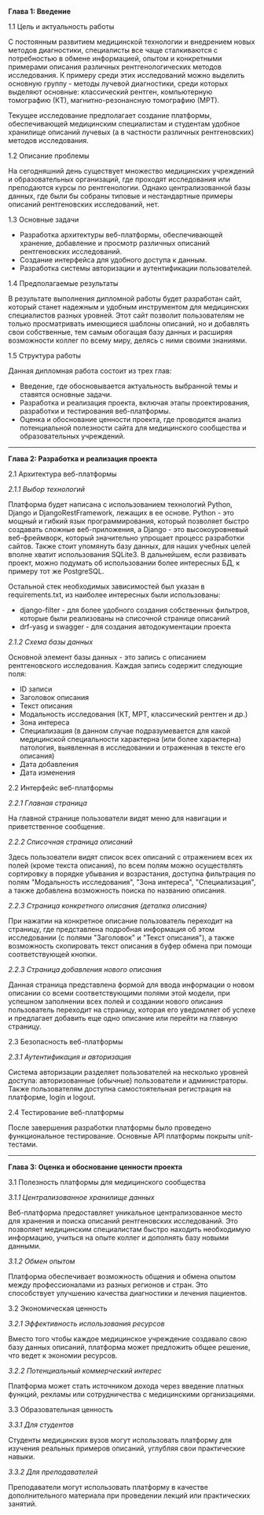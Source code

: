 **Глава 1: Введение**

1.1 Цель и актуальность работы

С постоянным развитием медицинской технологии и внедрением новых методов диагностики, специалисты все чаще сталкиваются с потребностью в обмене информацией, опытом и конкретными примерами описания различных рентгенологических методов исследования. К примеру среди этих исследований можно выделить основную группу - методы лучевой диагностики, среди которых выделяют основные: классический рентген, компьютерную томографию (КТ), магнитно-резонансную томографию (МРТ).

Текущее исследование предполагает создание платформы, обеспечивающей медицинским специалистам и студентам удобное хранилище описаний лучевых (а в частности различных рентгеновских) методов исследования.

1.2 Описание проблемы

На сегодняшний день существует множество медицинских учреждений и образовательных организаций, где проходят исследования или преподаются курсы по рентгенологии. Однако централизованной базы данных, где были бы собраны типовые и нестандартные примеры описаний рентгеновских исследований, нет.

1.3 Основные задачи

- Разработка архитектуры веб-платформы, обеспечивающей хранение, добавление и просмотр различных описаний рентгеновских исследований.
- Создание интерфейса для удобного доступа к данным.
- Разработка системы авторизации и аутентификации пользователей.

1.4 Предполагаемые результаты

В результате выполнения дипломной работы будет разработан сайт, который станет надежным и удобным инструментом для медицинских специалистов разных уровней. Этот сайт позволит пользователям не только просматривать имеющиеся шаблоны описаний, но и добавлять свои собственные, тем самым обогащая базу данных и расширяя возможности коллег по всему миру, делясь с ними своими знаниями.

1.5 Структура работы

Данная дипломная работа состоит из трех глав:

- Введение, где обосновывается актуальность выбранной темы и ставятся основные задачи.
- Разработка и реализация проекта, включая этапы проектирования, разработки и тестирования веб-платформы.
- Оценка и обоснование ценности проекта, где проводится анализ потенциальной полезности сайта для медицинского сообщества и образовательных учреждений.

---

**Глава 2: Разработка и реализация проекта**

2.1 Архитектура веб-платформы

*2.1.1 Выбор технологий*

Платформа будет написана с использованием технологий Python, Django и DjangoRestFramework, лежащих в ее основе. Python - это мощный и гибкий язык программирования, который позволяет быстро создавать сложные веб-приложения, а Django - это высокоуровневый веб-фреймворк, который значительно упрощает процесс разработки сайтов. Также стоит упомянуть базу данных, для наших учебных целей вполне хватит использования SQLite3. В дальнейшем, если развивать проект, можно подумать об использовании более интересных БД, к примеру тот же PostgreSQL.

Остальной стек необходимых зависимостей был указан в requirements.txt, из наиболее интересных были использованы:
- django-filter - для более удобного создания собственных фильтров, которые были реализованы на списочной странице описаний
- drf-yasg и swagger - для создания автодокументации проекта

*2.1.2 Схема базы данных*

Основной элемент базы данных - это запись с описанием рентгеновского исследования. Каждая запись содержит следующие поля:
- ID записи
- Заголовок описания
- Текст описания
- Модальность исследования (КТ, МРТ, классический рентген и др.)
- Зона интереса
- Специализация (в данном случае подразумевается для какой медицинской специальности характерна (или более характерна) патология, выявленная в исследовании и отраженная в тексте его описания)
- Дата добавления
- Дата изменения

2.2 Интерфейс веб-платформы

*2.2.1 Главная страница*

На главной странице пользователи видят меню для навигации и приветственное сообщение.

*2.2.2 Списочная страница описаний*

Здесь пользователи видят список всех описаний с отражением всех их полей (кроме текста описания), по всем полям можно осуществлять сортировку в порядке убывания и возрастания, доступна фильтрация по полям "Модальность исследования", "Зона интереса", "Специализация", а также добавлена возможность поиска по названию описания.

*2.2.3 Страница конкретного описания (деталка описания)*

При нажатии на конкретное описание пользователь переходит на страницу, где представлена подробная информация об этом исследовании (с полями "Заголовок" и "Текст описания"), а также возможность скопировать текст описания в буфер обмена при помощи соответствующей кнопки.

*2.2.3 Страница добавления нового описания*

Данная страница представлена формой для ввода информации о новом описании со всеми соответствующими полями этой модели, при успешном заполнении всех полей и создании нового описания пользователь переходит на страницу, которая его уведомляет об успехе и предлагает добавить еще одно описание или перейти на главную страницу.

2.3 Безопасность веб-платформы

*2.3.1 Аутентификация и авторизация*

Система авторизации разделяет пользователей на несколько уровней доступа: авторизованные (обычные) пользователи и администраторы.
Также пользователям доступна самостоятельная регистрация на платформе, login и logout.

2.4 Тестирование веб-платформы

После завершения разработки платформы было проведено функциональное тестирование. Основные API платформы покрыты unit-тестами.

---

**Глава 3: Оценка и обоснование ценности проекта**

3.1 Полезность платформы для медицинского сообщества

*3.1.1 Централизованное хранилище данных*

Веб-платформа предоставляет уникальное централизованное место для хранения и поиска описаний рентгеновских исследований. Это позволяет медицинским специалистам быстро находить необходимую информацию, учиться на опыте коллег и дополнять базу новыми данными.

*3.1.2 Обмен опытом*

Платформа обеспечивает возможность общения и обмена опытом между профессионалами из разных регионов и стран. Это способствует улучшению качества диагностики и лечения пациентов.

3.2 Экономическая ценность

*3.2.1 Эффективность использования ресурсов*

Вместо того чтобы каждое медицинское учреждение создавало свою базу данных описаний, платформа может предложить общее решение, что ведет к экономии ресурсов.

*3.2.2 Потенциальный коммерческий интерес*

Платформа может стать источником дохода через введение платных функций, рекламы или сотрудничества с медицинскими организациями.

3.3 Образовательная ценность

*3.3.1 Для студентов*

Студенты медицинских вузов могут использовать платформу для изучения реальных примеров описаний, углубляя свои практические навыки.

*3.3.2 Для преподавателей*

Преподаватели могут использовать платформу в качестве дополнительного материала при проведении лекций или практических занятий.
